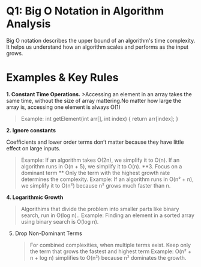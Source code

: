 # Q1:  Big O Notation in Algorithm Analysis

Big O notation describes the upper bound of an algorithm's time complexity. It helps us understand how an algorithm scales and performs as the input grows.

# Examples & Key Rules 

**1. Constant Time Operations.**
    >Accessing an element in an array takes the same time, without the size of array mattering.No matter how large the  array is, accessing one element is always O(1)
 >Example:
  int getElement(int arr[], int index) {
    return arr[index]; 
}


**2. Ignore constants**

Coefficients and lower order terms don’t matter because they have little effect on large inputs.

>Example:
    If an algorithm takes O(2n), we simplify it to O(n).
    If an algorithm runs in O(n + 5), we simplify it to O(n).
**3. Focus on a dominant term **
   > Only the term with the highest growth rate determines the complexity.
   > Example:
      If an algorithm runs in O(n² + n), we simplify it to O(n²) because n² grows much faster than n.

   **4.  Logarithmic Growth**
   > Algorithims that divide the problem into smaller parts like binary search, run in O(log n)..
   > Example:
    Finding an element in a sorted array using binary search is O(log n).

5. Drop Non-Dominant Terms
   > For combined complexities, when multiple terms exist. Keep only the term that grows the fastest and highest term
   > Example:
     O(n² + n + log n) simplifies to O(n²) because n² dominates the growth.


